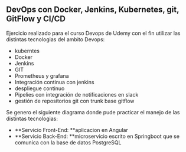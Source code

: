 DevOps con Docker, Jenkins, Kubernetes, git, GitFlow y CI/CD
-------------
Ejercicio realizado para el curso Devops de Udemy con el fin utilizar las distintas tecnologias del ambito Devops:

- kuberntes
- Docker
- Jenkins
- GIT
- Prometheus y grafana
- Integración continua con jenkins
- despliegue continuo
- Pipelies con integración de notificaciones en slack
- gestión de repositorios git con trunk base gitflow

Se genero el siguiente diagrama donde pude practicar el manejo de las distintas tecnologias:



- **Servicio Front-End: **aplicacion en Angular
- **Servicio Back-End: **microservicio escrito en Springboot que se comunica con la base de datos PostgreSQL

